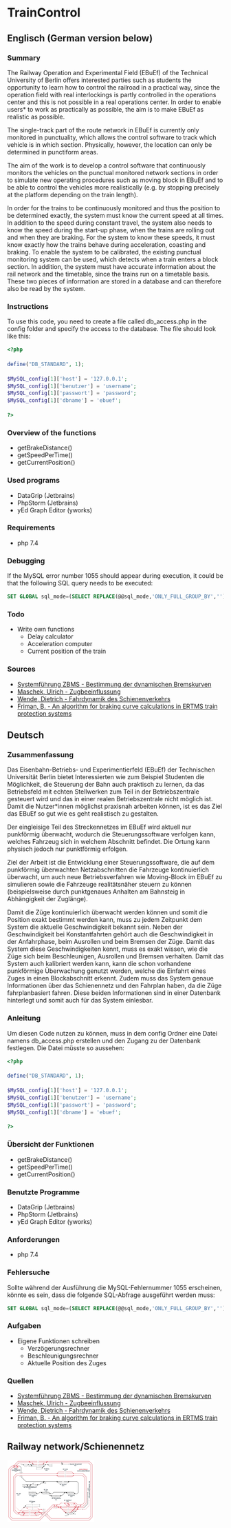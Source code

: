 # TrainControl

## Englisch (German version below)

### Summary

The Railway Operation and Experimental Field (EBuEf) of the Technical University of Berlin offers interested parties such as students the opportunity to learn how to control the railroad in a practical way, since the operation field with real interlockings is partly controlled in the operations center and this is not possible in a real operations center. In order to enable users* to work as practically as possible, the aim is to make EBuEf as realistic as possible.

The single-track part of the route network in EBuEf is currently only monitored in punctuality, which allows the control software to track which vehicle is in which section. Physically, however, the location can only be determined in punctiform areas.

The aim of the work is to develop a control software that continuously monitors the vehicles on the punctual monitored network sections in order to simulate new operating procedures such as moving block in EBuEf and to be able to control the vehicles more realistically (e.g. by stopping precisely at the platform depending on the train length).

In order for the trains to be continuously monitored and thus the position to be determined exactly, the system must know the current speed at all times. In addition to the speed during constant travel, the system also needs to know the speed during the start-up phase, when the trains are rolling out and when they are braking. For the system to know these speeds, it must know exactly how the trains behave during acceleration, coasting and braking. To enable the system to be calibrated, the existing punctual monitoring system can be used, which detects when a train enters a block section. In addition, the system must have accurate information about the rail network and the timetable, since the trains run on a timetable basis. These two pieces of information are stored in a database and can therefore also be read by the system. 

### Instructions

To use this code, you need to create a file called db_access.php in the config folder and specify the access to the database. The file should look like this:

```php
<?php

define("DB_STANDARD", 1);

$MySQL_config[1]['host'] = '127.0.0.1';
$MySQL_config[1]['benutzer'] = 'username';
$MySQL_config[1]['passwort'] = 'password';
$MySQL_config[1]['dbname'] = 'ebuef';

?>
```

### Overview of the functions

* getBrakeDistance()
* getSpeedPerTime()
* getCurrentPosition()

### Used programs

* DataGrip (Jetbrains)
* PhpStorm (Jetbrains)
* yEd Graph Editor (yworks)

### Requirements 

* php 7.4

### Debugging

If the MySQL error number 1055 should appear during execution, it could be that the following SQL query needs to be executed:

```sql
SET GLOBAL sql_mode=(SELECT REPLACE(@@sql_mode,'ONLY_FULL_GROUP_BY',''));
```

### Todo
* Write own functions
  * Delay calculator
  * Acceleration computer
  * Current position of the train

### Sources

* [Systemführung ZBMS - Bestimmung der dynamischen Bremskurven](https://www.google.com/url?sa=t&rct=j&q=&esrc=s&source=web&cd=&cad=rja&uact=8&ved=2ahUKEwjb6Kfj74rtAhXDx4UKHU5oDl8QFjADegQIBBAC&url=https%3A%2F%2Fwww.bav.admin.ch%2Fdam%2Fbav%2Fde%2Fdokumente%2Fthemen%2Fzugbeeinflussung%2Fzbms_dynamische_bremskurven.pdf.download.pdf%2F160707_Bestimmung_der_dynamischen_Bremskurven_V_11_d.pdf&usg=AOvVaw3ipZf7fEzocRlxqQNWxwOO)
* [Maschek, Ulrich - Zugbeeinflussung](https://link.springer.com/chapter/10.1007/978-3-8348-2654-1_7)
* [Wende, Dietrich - Fahrdynamik des Schienenverkehrs](https://www.springer.com/de/book/9783519004196)
* [Friman, B. - An algorithm for braking curve calculations in ERTMS train protection systems](https://www.witpress.com/Secure/elibrary/papers/CR06/CR06042FU1.pdf)

## Deutsch

### Zusammenfassung

Das Eisenbahn-Betriebs- und Experimentierfeld (EBuEf) der Technischen Universität Berlin bietet Interessierten wie zum Beispiel Studenten die Möglichkeit, die Steuerung der Bahn auch praktisch zu lernen, da das Betriebsfeld mit echten Stellwerken zum Teil in der Betriebszentrale gesteuert wird und das in einer realen Betriebszentrale nicht möglich ist. Damit die Nutzer*innen möglichst praxisnah arbeiten können, ist es das Ziel das EBuEf so gut wie es geht realistisch zu gestalten.

Der eingleisige Teil des Streckennetzes im EBuEf wird aktuell nur punkförmig überwacht, wodurch die Steuerungssoftware verfolgen kann, welches Fahrzeug sich in welchem Abschnitt befindet. Die Ortung kann physisch jedoch nur punktförmig erfolgen.

Ziel der Arbeit ist die Entwicklung einer Steuerungssoftware, die auf dem punkförmig überwachten Netzabschnitten die Fahrzeuge kontinuierlich überwacht, um auch neue Betriebsverfahren wie Moving-Block im EBuEf zu simulieren sowie die Fahrzeuge realitätsnäher steuern zu können (beispielsweise durch punktgenaues Anhalten am Bahnsteig in Abhängigkeit der Zuglänge).

Damit die Züge kontinuierlich überwacht werden können und somit die Position exakt bestimmt werden kann, muss zu jedem Zeitpunkt dem System die aktuelle Geschwindigkeit bekannt sein. Neben der Geschwindigkeit bei Konstantfahrten gehört auch die Geschwindigkeit in der Anfahrphase, beim Ausrollen und beim Bremsen der Züge. Damit das System diese Geschwindigkeiten kennt, muss es exakt wissen, wie die Züge sich beim Beschleunigen, Ausrollen und Bremsen verhalten. Damit das System auch kalibriert werden kann, kann die schon vorhandene punkförmige Überwachung genutzt werden, welche die Einfahrt eines Zuges in einen Blockabschnitt erkennt. Zudem muss das System genaue Informationen über das Schienennetz und den Fahrplan haben, da die Züge fahrplanbasiert fahren. Diese beiden Informationen sind in einer Datenbank hinterlegt und somit auch für das System einlesbar. 

### Anleitung

Um diesen Code nutzen zu können, muss in dem config Ordner eine Datei namens db_access.php erstellen und den Zugang zu der Datenbank festlegen. Die Datei müsste so aussehen:

```php
<?php

define("DB_STANDARD", 1);

$MySQL_config[1]['host'] = '127.0.0.1';
$MySQL_config[1]['benutzer'] = 'username';
$MySQL_config[1]['passwort'] = 'password';
$MySQL_config[1]['dbname'] = 'ebuef';

?>
```

### Übersicht der Funktionen

* getBrakeDistance()
* getSpeedPerTime()
* getCurrentPosition()

### Benutzte Programme

* DataGrip (Jetbrains)
* PhpStorm (Jetbrains)
* yEd Graph Editor (yworks)

### Anforderungen 

* php 7.4

### Fehlersuche

Sollte während der Ausführung die MySQL-Fehlernummer 1055 erscheinen, könnte es sein, dass die folgende SQL-Abfrage ausgeführt werden muss:

```sql
SET GLOBAL sql_mode=(SELECT REPLACE(@@sql_mode,'ONLY_FULL_GROUP_BY',''));
```

### Aufgaben
* Eigene Funktionen schreiben
  * Verzögerungsrechner
  * Beschleunigungsrechner
  * Aktuelle Position des Zuges

### Quellen

* [Systemführung ZBMS - Bestimmung der dynamischen Bremskurven](https://www.google.com/url?sa=t&rct=j&q=&esrc=s&source=web&cd=&cad=rja&uact=8&ved=2ahUKEwjb6Kfj74rtAhXDx4UKHU5oDl8QFjADegQIBBAC&url=https%3A%2F%2Fwww.bav.admin.ch%2Fdam%2Fbav%2Fde%2Fdokumente%2Fthemen%2Fzugbeeinflussung%2Fzbms_dynamische_bremskurven.pdf.download.pdf%2F160707_Bestimmung_der_dynamischen_Bremskurven_V_11_d.pdf&usg=AOvVaw3ipZf7fEzocRlxqQNWxwOO)
* [Maschek, Ulrich - Zugbeeinflussung](https://link.springer.com/chapter/10.1007/978-3-8348-2654-1_7)
* [Wende, Dietrich - Fahrdynamik des Schienenverkehrs](https://www.springer.com/de/book/9783519004196)
* [Friman, B. - An algorithm for braking curve calculations in ERTMS train protection systems](https://www.witpress.com/Secure/elibrary/papers/CR06/CR06042FU1.pdf)

## Railway network/Schienennetz

<img src="https://github.com/frievoe97/TrainControl/blob/master/images/plan.svg">
